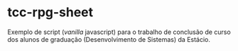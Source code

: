 # tcc-rpg-sheet
Exemplo de script (*vanilla* javascript) para o trabalho de conclusão de curso dos alunos de graduação (Desenvolvimento de Sistemas) da Estácio.